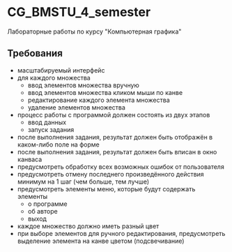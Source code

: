# CG_BMSTU_4_semester

Лабораторные работы по курсу "Компьютерная графика"

## Требования  
* масштабируемый интерфейс
* для каждого множества
    * ввод элементов множества вручную
    * ввод элементов множества кликом мыши по канве
    * редактирование каждого элемента множества
    * удаление элементов множества
*  процесс работы с программой должен состоять из двух этапов
    * ввод данных
    * запуск задания
* после выполнения задания, результат должен быть отображён в каком-либо поле на форме
* после выполнения задания, результат должен быть вписан в окно канваса
* предусмотреть обработку всех возможных ошибок от пользователя
* предусмотреть отмену последнего произведённого действия минимум на 1 шаг (чем больше, тем лучше)
* предусмотреть элементы меню, которые будут содержать элементы
    * о программе
    * об авторе
    * выход
* каждое множество должно иметь разный цвет
* при выборе элементов для ручного редактирования, предусмотреть выделение элемента на канве цветом (подсвечивание)  

